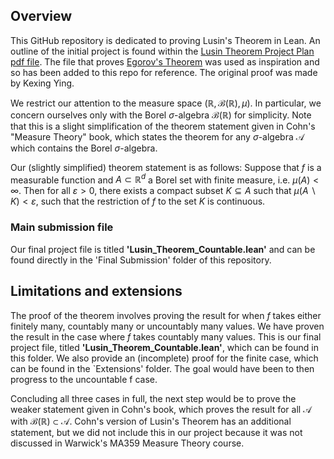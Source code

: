 ## Overview

This GitHub repository is dedicated to proving Lusin's Theorem in Lean. An outline of the initial project is found within the [Lusin Theorem Project Plan pdf file](Lusins%20Theorem%20project%20outline.pdf). The file that proves [Egorov's Theorem](egorov.lean) was used as inspiration and so has been added to this repo for reference. The original proof was made by Kexing Ying. 

We restrict our attention to the measure space $(\mathbb{R}, \mathcal{B}(\mathbb{R}), \mu)$. In particular, we concern ourselves only with the Borel $\sigma$-algebra $\mathcal{B}(\mathbb{R})$ for simplicity. Note that this is a slight simplification of the theorem statement given in Cohn's "Measure Theory" book, which states the theorem for any $\sigma$-algebra $\mathcal{A}$ which contains the Borel $\sigma$-algebra.

Our (slightly simplified) theorem statement is as follows: Suppose that $f$ is a measurable function and $A \subset \mathbb{R}^d$ a Borel set with finite measure, i.e. $\mu(A) < \infty$. Then for all $\varepsilon > 0$, there exists a compact subset $K \subseteq A$ such that $\mu(A \backslash K) < \varepsilon$, such that the restriction of $f$ to the set $K$ is continuous.

### Main submission file
Our final project file is titled **'Lusin_Theorem_Countable.lean'** and can be found directly in the 'Final Submission' folder of this repository.

## Limitations and extensions
The proof of the theorem involves proving the result for when $f$ takes either finitely many, countably many or uncountably many values. We have proven the result in the case where $f$ takes countably many values. This is our final project file, titled **'Lusin_Theorem_Countable.lean'**, which can be found in this folder. We also provide an (incomplete) proof for the finite case, which can be found in the `Extensions' folder. The goal would have been to then progress to the uncountable f case.

Concluding all three cases in full, the next step would be to prove the weaker statement given in Cohn's book, which proves the result for all $\mathcal{A}$ with $\mathcal{B}(\mathbb{R}) \subset \mathcal{A}$. Cohn's version of Lusin's Theorem has an additional statement, but we did not include this in our project because it was not discussed in Warwick's MA359 Measure Theory course.
